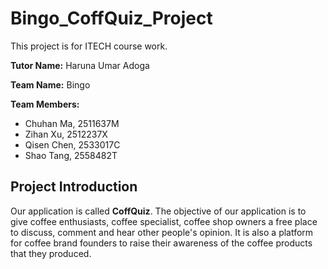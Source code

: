 # Bingo_CoffQuiz_Project
This project is for ITECH course work.

**Tutor Name:** Haruna Umar Adoga

**Team Name:** Bingo

**Team Members:**
 - Chuhan Ma, 2511637M
 - Zihan Xu, 2512237X 
 - Qisen Chen, 2533017C
 - Shao Tang, 2558482T 
 
## Project Introduction
Our application is called **CoffQuiz**. The objective of our application is to give coffee enthusiasts, coffee specialist, coffee shop owners a free place to discuss, comment and hear other people's opinion. It is also a platform for coffee brand founders to raise their awareness of the coffee products that they produced.
